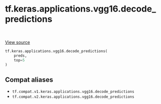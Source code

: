 <div itemscope itemtype="http://developers.google.com/ReferenceObject">
<meta itemprop="name" content="tf.keras.applications.vgg16.decode_predictions" />
<meta itemprop="path" content="Stable" />
</div>

# tf.keras.applications.vgg16.decode_predictions

<!-- Insert buttons and diff -->

<table class="tfo-notebook-buttons tfo-api" align="left">
</table>

<a target="_blank" href="/code/stable/tensorflow/python/keras/applications/vgg16.py">View source</a>





``` python
tf.keras.applications.vgg16.decode_predictions(
    preds,
    top=5
)
```



<!-- Placeholder for "Used in" -->


## Compat aliases

* `tf.compat.v1.keras.applications.vgg16.decode_predictions`
* `tf.compat.v2.keras.applications.vgg16.decode_predictions`


